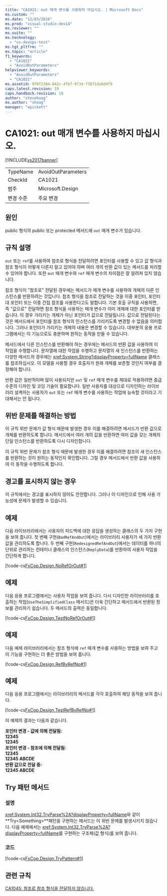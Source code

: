 ```yaml
---
title: "CA1021: out 매개 변수를 사용하지 마십시오. | Microsoft Docs"
ms.custom: ""
ms.date: "12/03/2016"
ms.prod: "visual-studio-dev14"
ms.reviewer: ""
ms.suite: ""
ms.technology: 
  - "vs-devops-test"
ms.tgt_pltfrm: ""
ms.topic: "article"
f1_keywords: 
  - "CA1021"
  - "AvoidOutParameters"
helpviewer_keywords: 
  - "AvoidOutParameters"
  - "CA1021"
ms.assetid: 970f2304-842c-4fb7-9734-f3871da8d479
caps.latest.revision: 19
caps.handback.revision: 19
author: "stevehoag"
ms.author: "shoag"
manager: "wpickett"
---
```

# CA1021: out 매개 변수를 사용하지 마십시오.
[!INCLUDE[vs2017banner](../code-quality/includes/vs2017banner.md)]

|||  
|-|-|  
|TypeName|AvoidOutParameters|  
|CheckId|CA1021|  
|범주|Microsoft.Design|  
|변경 수준|주요 변경|  
  
## 원인  
 public 형식의 public 또는 protected 메서드에 `out` 매개 변수가 있습니다.  
  
## 규칙 설명  
 `out` 또는 `ref`를 사용하여 참조로 형식을 전달하려면 포인터를 사용할 수 있고 값 형식과 참조 형식이 어떻게 다른지 알고 있어야 하며 여러 개의 반환 값이 있는 메서드를 처리할 수 있어야 합니다.  또한 `out` 매개 변수와 `ref` 매개 변수의 차이점은 잘 알려져 있지 않습니다.  
  
 참조 형식이 "참조로" 전달된 경우에는 메서드가 매개 변수를 사용하여 개체의 다른 인스턴스를 반환하려는 것입니다.  참조 형식을 참조로 전달하는 것을 이중 포인터, 포인터 대 포인터 또는 이중 간접 참조를 사용한다고도 말합니다.  기본 호출 규칙을 사용하면, 즉 "값으로" 전달하면 참조 형식을 사용하는 매개 변수가 이미 개체에 대한 포인터를 받습니다.  이 경우 가리키는 개체가 아닌 포인터가 값으로 전달됩니다.  값으로 전달된다는 것은 메서드에서 포인터를 참조 형식의 인스턴스를 가리키도록 변경할 수 없음을 의미합니다.  그러나 포인터가 가리키는 개체의 내용은 변경할 수 있습니다.  대부분의 응용 프로그램에서는 이 기능으로도 충분하며 원하는 동작을 만들 수 있습니다.  
  
 메서드에서 다른 인스턴스를 반환해야 하는 경우에는 메서드의 반환 값을 사용하여 이 작업을 수행합니다.  문자열에 대한 작업을 수행하고 문자열의 새 인스턴스를 반환하는 다양한 메서드의 경우에는 <xref:System.String?displayProperty=fullName> 클래스를 참조하십시오.  이 모델을 사용할 경우 호출자가 원래 개체를 보존할 것인지 여부를 결정해야 합니다.  
  
 반환 값은 일반적이며 많이 사용되지만 `out` 및 `ref` 매개 변수를 제대로 적용하려면 중급 수준의 디자인 및 코딩 기술이 필요합니다.  일반 사용자를 대상으로 디자인하는 라이브러리 설계자는 사용자가 `out` 또는 `ref` 매개 변수를 사용하는 작업에 능숙할 것이라고 기대해서는 안 됩니다.  
  
## 위반 문제를 해결하는 방법  
 이 규칙 위반 문제가 값 형식 때문에 발생한 경우 이를 해결하려면 메서드가 반환 값으로 개체를 반환하도록 합니다.  메서드에서 여러 개의 값을 반환하면 여러 값을 갖는 개체의 단일 인스턴스를 반환하도록 다시 디자인합니다.  
  
 이 규칙 위반 문제가 참조 형식 때문에 발생한 경우 이를 해결하려면 참조의 새 인스턴스를 반환하는 것이 원하는 동작인지 확인합니다.  그럴 경우 메서드에서 반환 값을 사용하여 이 동작을 수행하도록 합니다.  
  
## 경고를 표시하지 않는 경우  
 이 규칙에서는 경고를 표시하지 않아도 안전합니다.  그러나 이 디자인으로 인해 사용 가능성에 문제가 발생할 수 있습니다.  
  
## 예제  
 다음 라이브러리에서는 사용자의 피드백에 대한 응답을 생성하는 클래스의 두 가지 구현을 보여 줍니다.  첫 번째 구현\(`BadRefAndOut`\)에서는 라이브러리 사용자가 세 가지 반환 값을 관리하도록 합니다.  두 번째 구현\(`RedesignedRefAndOut`\)에서는 데이터를 하나의 단위로 관리하는 컨테이너 클래스의 인스턴스\(`ReplyData`\)를 반환하여 사용자 작업을 간단하게 합니다.  
  
 [!code-cs[FxCop.Design.NoRefOrOut#1](../code-quality/codesnippet/CSharp/ca1021-avoid-out-parameters_1.cs)]  
  
## 예제  
 다음 응용 프로그램에서는 사용자 작업을 보여 줍니다.  다시 디자인한 라이브러리를 호출하는 작업\(`UseTheSimplifiedClass` 메서드\)은 더욱 간단하고 메서드에서 반환된 정보를 관리하기 쉽습니다.  두 메서드의 출력은 동일합니다.  
  
 [!code-cs[FxCop.Design.TestNoRefOrOut#1](../code-quality/codesnippet/CSharp/ca1021-avoid-out-parameters_2.cs)]  
  
## 예제  
 다음 예제 라이브러리에서는 참조 형식에 `ref` 매개 변수를 사용하는 방법을 보여 주고 이 기능을 구현하는 더 좋은 방법을 보여 줍니다.  
  
 [!code-cs[FxCop.Design.RefByRefNo#1](../code-quality/codesnippet/CSharp/ca1021-avoid-out-parameters_3.cs)]  
  
## 예제  
 다음 응용 프로그램에서는 라이브러리의 메서드를 각각 호출하여 해당 동작을 보여 줍니다.  
  
 [!code-cs[FxCop.Design.TestRefByRefNo#1](../code-quality/codesnippet/CSharp/ca1021-avoid-out-parameters_4.cs)]  
  
 이 예제의 결과는 다음과 같습니다.  
  
  **포인터 변경 \- 값에 의해 전달됨:**  
**12345**  
**12345**  
**포인터 변경 \- 참조에 의해 전달됨:**  
**12345**  
**12345 ABCDE**  
**반환 값으로 전달 중:**  
**12345 ABCDE**   
## Try 패턴 메서드  
  
### 설명  
 <xref:System.Int32.TryParse%2A?displayProperty=fullName>와 같이 **Try\<Something\>**패턴을 구현하는 메서드는 이 위반 문제를 발생시키지 않습니다.  다음 예제에서는 <xref:System.Int32.TryParse%2A?displayProperty=fullName>를 구현하는 구조체\(값 형식\)를 보여 줍니다.  
  
### 코드  
 [!code-cs[FxCop.Design.TryPattern#1](../code-quality/codesnippet/CSharp/ca1021-avoid-out-parameters_5.cs)]  
  
## 관련 규칙  
 [CA1045: 참조로 참조 형식을 전달하지 않습니다.](../code-quality/ca1045-do-not-pass-types-by-reference.md)